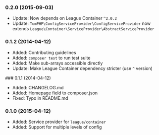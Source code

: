 ### 0.2.0 (2015-09-03)

 * Update: Now depends on League Container `^2.0.2`
 * Update: `TomPHP\ConfigServiceProvider\ConfigServiceProvider` now extends
   `League\Container\ServiceProvider\AbstractServiceProvider`

### 0.1.2 (2014-04-12)

 * Added: Contributing guidelines
 * Added: `composer test` to run test suite
 * Added: Make sub-arrays accessible directly
 * Update: Make League Container dependency stricter (use `^` version)

### 0.1.1 (2014-04-12)

 * Added: CHANGELOG.md
 * Added: Homepage field to composer.json
 * Fixed: Typo in README.md

### 0.1.0 (2015-04-12)

  * Added: Service provider for `league/container`
  * Added: Support for multiple levels of config
